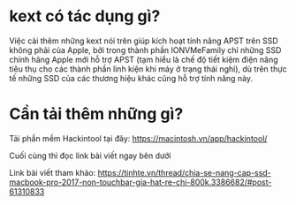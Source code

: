 # kext có tác dụng gì?

Việc cài thêm những kext nói trên giúp kích hoạt tính năng APST trên SSD không phải của Apple, bởi trong thành phần IONVMeFamily chỉ những SSD chính hãng Apple mới hỗ trợ APST (tạm hiểu là chế độ tiết kiệm điện năng tiêu thụ cho các thành phần linh kiện khi máy ở trạng thái nghỉ), dù trên thực tế những SSD của các thương hiệu khác cũng hỗ trợ tính năng này.

# Cần tải thêm những gì?

Tải phần mềm Hackintool tại đây: https://macintosh.vn/app/hackintool/

Cuối cùng thì đọc link bài viết ngay bên dưới

Link bài viết tham khảo: https://tinhte.vn/thread/chia-se-nang-cap-ssd-macbook-pro-2017-non-touchbar-gia-hat-re-chi-800k.3386682/#post-61310833
